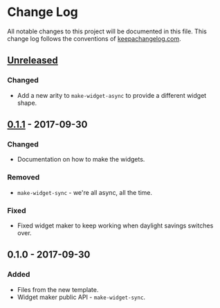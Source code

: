# Change Log
All notable changes to this project will be documented in this file. This change log follows the conventions of [keepachangelog.com](http://keepachangelog.com/).

## [Unreleased]
### Changed
- Add a new arity to `make-widget-async` to provide a different widget shape.

## [0.1.1] - 2017-09-30
### Changed
- Documentation on how to make the widgets.

### Removed
- `make-widget-sync` - we're all async, all the time.

### Fixed
- Fixed widget maker to keep working when daylight savings switches over.

## 0.1.0 - 2017-09-30
### Added
- Files from the new template.
- Widget maker public API - `make-widget-sync`.

[Unreleased]: https://github.com/your-name/search-algorithms/compare/0.1.1...HEAD
[0.1.1]: https://github.com/your-name/search-algorithms/compare/0.1.0...0.1.1
